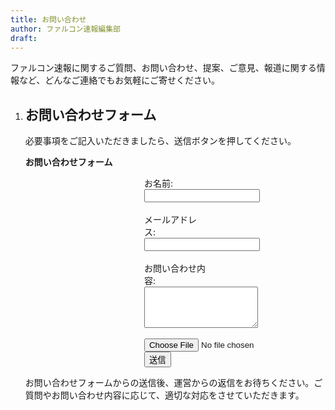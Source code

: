 ```yaml
---
title: お問い合わせ
author: ファルコン速報編集部
draft:
---
```


ファルコン速報に関するご質問、お問い合わせ、提案、ご意見、報道に関する情報など、どんなご連絡でもお気軽にご寄せください。

1. ## お問い合わせフォーム

    必要事項をご記入いただきましたら、送信ボタンを押してください。

    **お問い合わせフォーム**

    <div class="contact-form" enctype="multipart/form-data" style="width: 100; margin: auto;">
        <form action="/contact_sucess" name="contact" method="POST" id="contact-form" netlify>
            <div style="display: none;"><input type="text" name="trap" /></div>
            <label for="name">お名前:</label><br>
            <input type="text" id="name" name="name" required><br><br>
            <label for="email">メールアドレス:</label><br>
            <input type="email" id="email" name="email" required><br><br>
            <label for="message">お問い合わせ内容:</label><br>
            <textarea id="message" name="message" rows="4" required></textarea><br><br>
            <input type="file" name="参考資料" />
            <input type="submit" value="送信">
        </form>
    </div>


    <script src="https://www.google.com/recaptcha/api.js"></script>
    <script>
        document.getElementById("contact-form").addEventListener("submit", function (event) {
            event.preventDefault();
            const formData = new FormData(event.target);
            const formDataJson = {};
            formData.forEach((value, key) => {
                formDataJson[key] = value;
            });

            fetch("/submit", {
                method: "POST",
                headers: {
                    "Content-Type": "application/json"
                },
                body: JSON.stringify(formDataJson)
            })
            .then(response => response.json())
            .then(data => {
                if (data.success) {
                    alert("お問い合わせが送信されました。");
                } else {
                    alert("お問い合わせの送信中にエラーが発生しました。もう一度お試しください。");
                }
            })
            .catch(error => {
                console.error("エラーが発生しました: " + error.message);
                alert("お問い合わせの送信中にエラーが発生しました。もう一度お試しください。");
            });
        });
    </script>

    お問い合わせフォームからの送信後、運営からの返信をお待ちください。ご質問やお問い合わせ内容に応じて、適切な対応をさせていただきます。

